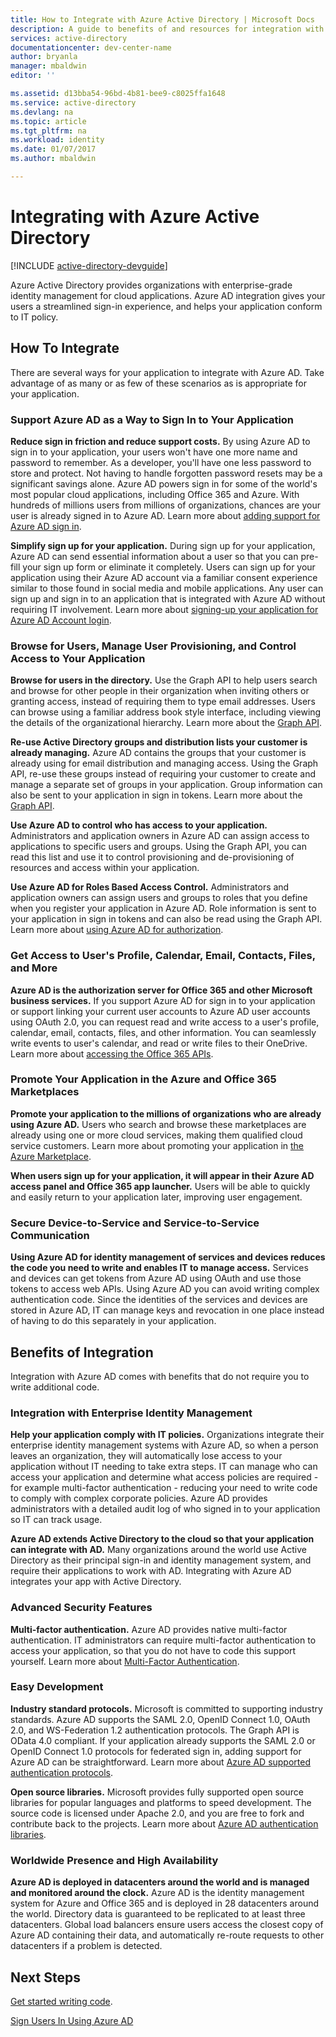 ```yaml
---
title: How to Integrate with Azure Active Directory | Microsoft Docs
description: A guide to benefits of and resources for integration with Azure Active Directory.
services: active-directory
documentationcenter: dev-center-name
author: bryanla
manager: mbaldwin
editor: ''

ms.assetid: d13bba54-96bd-4b81-bee9-c8025ffa1648
ms.service: active-directory
ms.devlang: na
ms.topic: article
ms.tgt_pltfrm: na
ms.workload: identity
ms.date: 01/07/2017
ms.author: mbaldwin

---
```

# Integrating with Azure Active Directory
[!INCLUDE [active-directory-devguide](../../../includes/active-directory-devguide.md)]

Azure Active Directory provides organizations with enterprise-grade identity management for cloud applications.  Azure AD integration gives your users a streamlined sign-in experience, and helps your application conform to IT policy.

## How To Integrate
There are several ways for your application to integrate with Azure AD.  Take advantage of as many or as few of these scenarios as is appropriate for your application.

### Support Azure AD as a Way to Sign In to Your Application
**Reduce sign in friction and reduce support costs.** By using Azure AD to sign in to your application, your users won't have one more name and password to remember.  As a developer, you'll have one less password to store and protect.  Not having to handle forgotten password resets may be a significant savings alone.  Azure AD powers sign in for some of the world's most popular cloud applications, including Office 365 and Azure.  With hundreds of millions users from millions of organizations, chances are your user is already signed in to Azure AD.  Learn more about [adding support for Azure AD sign in](./active-directory-authentication-scenarios.md).

**Simplify sign up for your application.**  During sign up for your application, Azure AD can send essential information about a user so that you can pre-fill your sign up form or eliminate it completely.  Users can sign up for your application using their Azure AD account via a familiar consent experience similar to those found in social media and mobile applications.  Any user can sign up and sign in to an application that is integrated with Azure AD without requiring IT involvement.  Learn more about [signing-up your application for Azure AD Account login](../../app-service-mobile/app-service-mobile-how-to-configure-active-directory-authentication.md).

### Browse for Users, Manage User Provisioning, and Control Access to Your Application
**Browse for users in the directory.**  Use the Graph API to help users search and browse for other people in their organization when inviting others or granting access, instead of requiring them to type email addresses.  Users can browse using a familiar address book style interface, including viewing the details of the organizational hierarchy.  Learn more about the [Graph API](./active-directory-graph-api.md).

**Re-use Active Directory groups and distribution lists your customer is already managing.**  Azure AD contains the groups that your customer is already using for email distribution and managing access.  Using the Graph API, re-use these groups instead of requiring your customer to create and manage a separate set of groups in your application.  Group information can also be sent to your application in sign in tokens.  Learn more about the [Graph API](./active-directory-graph-api.md).

**Use Azure AD to control who has access to your application.**  Administrators and application owners in Azure AD can assign access to applications to specific users and groups.  Using the Graph API, you can read this list and use it to control provisioning and de-provisioning of resources and access within your application.

**Use Azure AD for Roles Based Access Control.**  Administrators and application owners can assign users and groups to roles that you define when you register your application in Azure AD.  Role information is sent to your application in sign in tokens and can also be read using the Graph API.  Learn more about [using Azure AD for authorization](http://blogs.technet.com/b/ad/archive/2014/12/18/azure-active-directory-now-with-group-claims-and-application-roles.aspx).

### Get Access to User's Profile, Calendar, Email, Contacts, Files, and More
**Azure AD is the authorization server for Office 365 and other Microsoft business services.**  If you support Azure AD for sign in to your application or support linking your current user accounts to Azure AD user accounts using OAuth 2.0, you can request read and write access to a user's profile, calendar, email, contacts, files, and other information.  You can seamlessly write events to user's calendar, and read or write files to their OneDrive.  Learn more about [accessing the Office 365 APIs](https://msdn.microsoft.com/office/office365/howto/platform-development-overview).

### Promote Your Application in the Azure and Office 365 Marketplaces
**Promote your application to the millions of organizations who are already using Azure AD.**  Users who search and browse these marketplaces are already using one or more cloud services, making them qualified cloud service customers.  Learn more about promoting your application in [the Azure Marketplace](https://azure.microsoft.com/marketplace/partner-program/).

**When users sign up for your application, it will appear in their Azure AD access panel and Office 365 app launcher.**  Users will be able to quickly and easily return to your application later, improving user engagement.  

### Secure Device-to-Service and Service-to-Service Communication
**Using Azure AD for identity management of services and devices reduces the code you need to write and enables IT to manage access.**  Services and devices can get tokens from Azure AD using OAuth and use those tokens to access web APIs.  Using Azure AD you can avoid writing complex authentication code.  Since the identities of the services and devices are stored in Azure AD, IT can manage keys and revocation in one place instead of having to do this separately in your application.

## Benefits of Integration
Integration with Azure AD comes with benefits that do not require you to write additional code.

### Integration with Enterprise Identity Management
**Help your application comply with IT policies.**  Organizations integrate their enterprise identity management systems with Azure AD, so when a person leaves an organization, they will automatically lose access to your application without IT needing to take extra steps.  IT can manage who can access your application and determine what access policies are required - for example multi-factor authentication - reducing your need to write code to comply with complex corporate policies.  Azure AD provides administrators with a detailed audit log of who signed in to your application so IT can track usage.

**Azure AD extends Active Directory to the cloud so that your application can integrate with AD.**  Many organizations around the world use Active Directory as their principal sign-in and identity management system, and require their applications to work with AD.  Integrating with Azure AD integrates your app with Active Directory.

### Advanced Security Features
**Multi-factor authentication.**  Azure AD provides native multi-factor authentication.  IT administrators can require multi-factor authentication to access your application, so that you do not have to code this support yourself.  Learn more about [Multi-Factor Authentication](/documentation/services/multi-factor-authentication/).

### Easy Development
**Industry standard protocols.**  Microsoft is committed to supporting industry standards.  Azure AD supports the SAML 2.0, OpenID Connect 1.0, OAuth 2.0, and WS-Federation 1.2 authentication protocols.  The Graph API is OData 4.0 compliant.  If your application already supports the SAML 2.0 or OpenID Connect 1.0 protocols for federated sign in, adding support for Azure AD can be straightforward.  Learn more about [Azure AD supported authentication protocols](./active-directory-authentication-protocols.md).

**Open source libraries.**  Microsoft provides fully supported open source libraries for popular languages and platforms to speed development.  The source code is licensed under Apache 2.0, and you are free to fork and contribute back to the projects.  Learn more about [Azure AD authentication libraries](./active-directory-authentication-libraries.md).

### Worldwide Presence and High Availability
**Azure AD is deployed in datacenters around the world and is managed and monitored around the clock.**  Azure AD is the identity management system for Azure and Office 365 and is deployed in 28 datacenters around the world.  Directory data is guaranteed to be replicated to at least three datacenters.  Global load balancers ensure users access the closest copy of Azure AD containing their data, and automatically re-route requests to other datacenters if a problem is detected.

## Next Steps
[Get started writing code](./active-directory-developers-guide.md#getting-started).

[Sign Users In Using Azure AD](./active-directory-authentication-scenarios.md)


